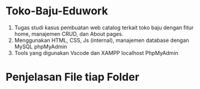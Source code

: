 # Toko-Baju-Eduwork
1. Tugas studi kasus pembuatan web catalog terkait toko baju dengan fitur home, manajemen CRUD, dan About pages.
2. Menggunakan HTML, CSS, Js (internal), manajemen database dengan MySQL phpMyAdmin
3. Tools yang digunakan Vscode dan XAMPP localhost PhpMyAdmin

# Penjelasan File tiap Folder
##
